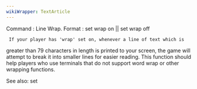 ```yaml
---
wikiWrapper: TextArticle
---
```

Command : Line Wrap.
Format  : set wrap on || set wrap off

     If your player has 'wrap' set on, whenever a line of text which is
greater than 79 characters in length is printed to your screen, the game
will attempt to break it into smaller lines for easier reading.  This 
function should help players who use terminals that do not support 
word wrap or other wrapping functions.

See also: set
